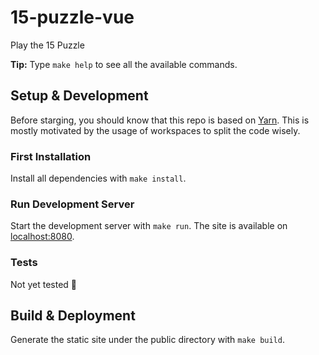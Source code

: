 # 15-puzzle-vue

Play the 15 Puzzle

**Tip:** Type `make help` to see all the  available commands.

## Setup & Development

Before starging, you should know that this repo is based on [Yarn](https://yarnpkg.com). This is mostly motivated by the usage of workspaces to split the code wisely.

### First Installation

Install all dependencies with `make install`.

### Run Development Server

Start the development server with `make run`. The site is available on [localhost:8080](http://localhost:8080/).

### Tests

Not yet tested 🙁

## Build & Deployment

Generate the static site under the public directory with `make build`.
